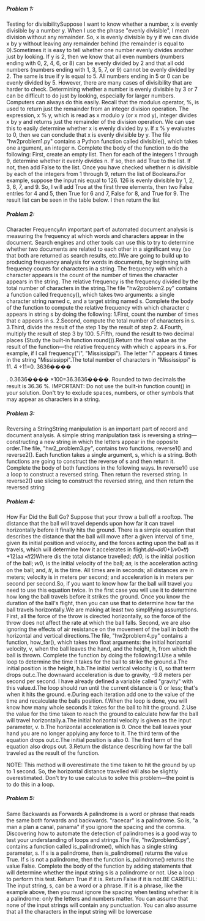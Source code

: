 ##### Problem 1:

Testing for divisibilitySuppose I want to know whether a number, x is evenly divisible by a number y.  When I use the phrase "evenly divisible", I mean division without any remainder.  So, x is evenly divisible by y if  we can divide x by y without leaving any remainder behind (the remainder is equal to 0).Sometimes it is easy to tell whether one number evenly divides another just by looking.  If y is 2, then we know that all even numbers (numbers ending with 0, 2, 4, 6, or 8) can be evenly divided by 2 and that all odd numbers (numbers ending with 1, 3, 5, 7, or 9) cannot be evenly divided by 2.  The same is true if y is equal to 5.  All numbers ending in 5 or 0 can be evenly divided by 5. However, there are many cases of divisibility that are harder to check.  Determining whether a number is evenly divisible by 3 or 7 can be difficult to do just by looking, especially for larger numbers. Computers can always do this easily.  Recall that the modulus operator, %, is used to return just the remainder from an integer division operation.  The expression, x % y, which is read as x modulo y (or x mod y), integer divides x by y and returns just the remainder of the division operation.  We can use this to easily determine whether x is evenly divided by y.  If x % y evaluates to 0, then we can conclude that x is evenly divisible by y. The file "hw2problem1.py" contains a Python function called divisible(), which takes one argument, an integer n.  Complete the body of the function to do the following: First, create an empty list.  Then for each of the integers 1 through 9, determine whether it evenly divides n.  If so, then add True to the list.  If not, then add False to the list.  Once you have checked whether n is divisible by each of the integers from 1 through 9, return the list of Booleans.For example, suppose the input nis equal to 126.  126 is evenly divisible by 1, 2, 3, 6, 7, and 9.  So, I will add True at the first three elements, then two False entries for 4 and 5, then True for 6 and 7, False for 8, and True for 9.  The result list can be seen in the table below.  I then return the list

##### Problem 2:

Character FrequencyAn important part of automated document analysis is measuring the frequency at which words and characters appear in the document.  Search engines and other tools can use this to try to determine whether two documents are related to each other in a significant way (so that both are returned as search results, etc.)We are going to build up to producing frequency analysis for words in documents, by beginning with frequency counts for characters in a string.  The frequency with which a character appears is the count of the number of times the character appears in the string.  The relative frequency is the frequency divided by the total number of characters in the string.The file "hw2problem2.py" contains a function called frequency(), which takes two arguments: a single character string named c, and a target string named s.  Complete the body of the function to compute the relative frequency with which character c appears in string s by doing the following: 1.First, count the number of times that c appears in s. 2.Second, compute the total number of characters in s. 3.Third, divide the result of the step 1 by the result of step 2. 4.Fourth, multiply the result of step 3 by 100. 5.Fifth, round the result to two decimal places (Study the built-in function round()).Return the final value as the result of the function—the relative frequency with which c appears in s. For example, if I call frequency("i", "Mississippi").  The letter "i" appears 4 times in the string "Mississippi".The total number of characters in "Mississippi" is 11.   4  ÷11=0. 3636����

.   0.3636����  ×100=36.3636����.   Rounded to two decimals the result is 36.36 %. IMPORTANT: Do not use the built-in function count() in your solution.  Don't try to exclude spaces, numbers, or other symbols that may appear as characters in a string.

##### Problem 3:

Reversing a StringString manipulation is an important part of record and document analysis.  A simple string manipulation task is reversing a string—constructing a new string in which the letters appear in the opposite order.The file, "hw2_problem3.py", contains two functions, reverse1() and reverse2().  Each function takes a single argument, s, which is a string.  Both functions are going to construct the reverse of s and then return it.  Complete the body of both functions in the following ways.  In reverse1() use a loop to construct a reversed string.  Then return the reversed string.  In reverse2() use slicing to construct the reversed string, and then return the reversed string


##### Problem 4:

 How Far Did the Ball Go? Suppose that your throw a ball off a rooftop.  The distance that the ball will travel depends upon how far it can travel horizontally before it finally hits the ground.  There is a simple equation that describes the distance that the ball will move after a given interval of time, given its initial position and velocity, and the forces acting upon the ball as it travels, which will determine how it accelerates in flight.𝑑𝑑=𝑑𝑑0+(𝑣𝑣0∗𝑡𝑡) +12(𝑎𝑎 ∗𝑡𝑡2)Where dis the total distance travelled; 𝑑𝑑0, is the initial position of the ball; 𝑣𝑣0, is the initial velocity of the ball; 𝑎𝑎, is the acceleration acting on the ball; and, 𝑡𝑡, is the time.  All times are in seconds; all distances are in meters; velocity is in meters per second; and acceleration is in meters per second per second.So, if you want to know how far the ball will travel you need to use this equation twice.  In the first case you will use it to determine how long the ball travels before it strikes the ground.  Once you know the duration of the ball's flight, then you can use that to determine how far the ball travels horizontally.We are making at least two simplifying assumptions.  First, all the force of the throw is directed horizontally, so the force of the throw does not affect the rate at which the ball falls.  Second, we are also ignoring the effects of air resistance on the movement of the ball in both the horizontal and vertical directions.The file, "hw2problem4.py" contains a function, how_far(), which takes two float arguments: the initial horizontal velocity, v, when the ball leaves the hand, and the height, h, from which the ball is thrown.  Complete the function by doing the following:1.Use a while loop to determine the time it takes for the ball to strike the ground.a.The initial position is the height, h.b.The initial vertical velocity is 0, so that term drops out.c.The downward acceleration is due to gravity, -9.8 meters per second per second.  I have already defined a variable called "gravity" with this value.d.The loop should run until the current distance is 0 or less; that's when it hits the ground. e.During each iteration add one to the value of the time and recalculate the balls position. f.When the loop is done, you will know how many whole seconds it takes for the ball to hit the ground. 2.Use the value for the time taken to reach the ground to calculate how far the ball will travel horizontally.a.The initial horizontal velocity is given as the input parameter, v. b.The horizontal acceleration is 0.  Once the ball leaves your hand you are no longer applying any force to it.  The third term of the equation drops out.c.The initial position is also 0.  The first term of the equation also drops out. 3.Return the distance describing how far the ball traveled as the result of the function.

NOTE: This method will overestimate the time taken to hit the ground by up to 1 second.  So, the horizontal distance travelled will also be slightly overestimated.  Don't try to use calculus to solve this problem—the point is to do this in a loop.


##### Problem 5:

 Same Backwards as Forwards A palindrome is a word or phrase that reads the same both forwards and backwards.  "racecar" is a palindrome.  So is, "a man a plan a canal, panama" if you ignore the spacing and the comma.  Discovering how to automate the detection of palindromes is a good way to test your understanding of loops and strings.The file, "hw2problem5.py", contains a function called is_palindrome(), which has a single string parameter, s.  If s is a palindrome, then is_palindrome() returns the value True.  If s is not a palindrome, then the function is_palindrome() returns the value False.  Complete the body of the function by adding statements that will determine whether the input string s is a palindrome or not.  Use a loop to perform this test.  Return True if it is.  Return False if it is not.BE CAREFUL: The input string, s, can be a word or a phrase.  If it is a phrase, like the example above, then you must ignore the spacing when testing whether it is a palindrome: only the letters and numbers matter.  You can assume that none of the input strings will contain any punctuation.  You can also assume that all the characters in the input string will be lowercase

